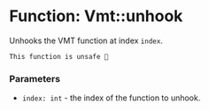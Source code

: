 # Function: Vmt::unhook

Unhooks the VMT function at index `index`.

```admonish danger title=""
This function is unsafe 🐉
```

### Parameters
- `index: int` - the index of the function to unhook.
